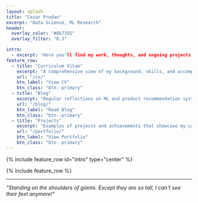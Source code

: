 ```yaml
---
layout: splash
title: "Cezar Prodan"
excerpt: "Data Science, ML Research"
header:
  overlay_color: "#8b7355"
  overlay_filter: "0.3"

intro: 
  - excerpt: 'Here you'll find my work, thoughts, and ongoing projects in Data Science and ML. Thank you, Claude.'
feature_row:
  - title: "Curriculum Vitae"
    excerpt: "A comprehensive view of my background, skills, and accomplishments."
    url: "/cv/"
    btn_label: "View CV"
    btn_class: "btn--primary"
  - title: "Blog"
    excerpt: "Regular reflections on ML and product recommendation systems."
    url: "/blog/"
    btn_label: "Read Blog"
    btn_class: "btn--primary"
  - title: "Projects"
    excerpt: "Examples of projects and achievements that showcase my capabilities."
    url: "/portfolio/"
    btn_label: "View Portfolio"
    btn_class: "btn--primary"
---
```


{% include feature_row id="intro" type="center" %}

{% include feature_row %}

---

*"Standing on the shoulders of giants. Except they are so tall, I can't see their feet anymore!"*

